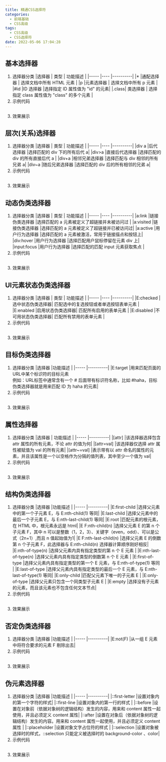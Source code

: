 ```yaml
---
title: 精通CSS选择符
categories:
  - 前端基础
  - CSS高级
tags:
  - CSS高级
  - CSS选择符
date: 2022-05-06 17:04:28
---
```


## 基本选择器
1. 选择器分类
    |选择器 |	类型 |	功能描述 |
    |----- |---- |----------|
    |*	|通配选择器 |	选择文档中所有 HTML 元素 |
    |p 	|元素选择器 |	选择文档中所有 p 元素 |
    |#id 	|ID 选择器 	|选择指定 ID 属性值为 "id" 的元素|
    |.class| 	类选择器 |	选择指定 class 属性值为 "class" 的多个元素 |
2. 示例代码
    ```HTML
    ```
3. 效果展示
## 层次(关系)选择器 
1. 选择器分类
    |选择器 |	类型 |	功能描述 |
    |----- |---- |----------|
    |div a |后代选择器 |选择匹配的 div 下的所有后代 a|
    |div>a |直接后代选择器 |选择匹配的 div 的所有直接后代 a |
    |div+a |相邻兄弟选择器  |选择匹配与 div 相邻的所有兄弟 a|
    |div~a |随后兄弟选择器 |选择匹配的 div 后的所有相邻的兄弟 a|
2. 示例代码
    ```HTML
    ```
3. 效果展示
## 动态伪类选择器
1. 选择器分类
    |选择器 |	类型 |	功能描述 |
    |----- |---- |----------|
    |a:link |链接伪类选择器 |选择匹配的 a 元素被定义了超链接并未被访问过 |
    |a:visited |链接伪类选择器 |选择匹配的 a 元素被定义了超链接并已被访问过|
    |a:active |用户行为选择器 |选择匹配的 a 元素被激活，常用于链接描点和按钮上|
    |div:hover |用户行为选择器 |选择匹配用户鼠标停留在元素 div 上|
    |input:focus |用户行为选择器 |选择匹配的匹配 input 元素获取焦点 |
2. 示例代码
    ```HTML
    ```
3. 效果展示
## UI元素状态伪类选择器
1. 选择器分类
    |选择器 |	类型 |	功能描述 |
    |----- |---- |----------|
    |E:checked |选中状态伪类选择器| 匹配选中的复选按钮或者单选按钮表单元素 |
    |E:enabled |启用状态伪类选择器| 匹配所有启用的表单元素 |
    |E:disabled |不可用状态伪类选择器| 匹配所有禁用的表单元素 |
2. 示例代码
    ```HTML
    ```
3. 效果展示
## 目标伪类选择器
1. 选择器分类
    |选择器 |功能描述 |
    |----- |----------|
    |E:target |用来匹配页面的URL中某个标识符的目标元素 <br/>例如：URL标签中通常含有一个 # 后面带有标识符名称，比如 #haha，目标伪类选择器就是用来匹配 ID 为 haha 的元素|
2. 示例代码
    ```HTML
    ```
3. 效果展示
## 属性选择器
1. 选择器分类
    |选择器 |	功能描述 |
    |----- |----------|
    |[attr] |该选择器选择包含 attr 属性的所有元素，不论 attr 的值为何|
    |[attr=val] |该选择器仅选择 attr 属性被赋值为 val 的所有元素|
    |[attr~=val] |表示带有以 attr 命名的属性的元素，并且该属性是一个以空格作为分隔的值列表，其中至少一个值为 val|
2. 示例代码
    ```HTML
    ```
3. 效果展示
## 结构伪类选择器
1. 选择器分类
    |选择器 |功能描述 |
    |----- |----------|
    |E:first-child |选择父元素中的第一个子元素 E，与 E:nth-child(1) 等同|
    |E:last-child |选择父元素中的最后一个子元素 E，与 E:nth-last-child(1) 等同|
    |E:root |匹配元素的根元素，在 HTML 中，根元素永远是 html|
    |E F:nth-child(n) |选择父元素 E 的第 n 个子元素 F，其中 n 可以是整数（1，2，3）、关键字（even，odd）、可以是公式（2n+1）,而且 n 值起始值为1|
    |E F:nth-last-child(n) |选择父元素 E 的倒数第 n 个子元素 F，此选择器与 E:nth-child(n) 选择器计算顺序刚好相反|
    |E:nth-of-type(n) |选择父元素内具有指定类型的第 n 个 E 元素 |
    |E:nth-last-of-type(n) |选择父元素内具有指定类型的倒数第 n 个 E 元素 |
    |E:first-of-type |选择父元素内具有指定类型的第一个 E 元素，与 E:nth-of-type(1) 等同 |
    |E:last-of-type |选择父元素内具有指定类型的最后一个 E 元素，与 E:nth-last-of-type(1) 等同|
    |E:only-child |匹配父元素下唯一的子元素 E |
    |E:only-of-type |选择父元素只包含一个同类型子元素 E |
    |E:empty |选择没有子元素的元素，而且该元素也不包含任何文本节点|
2. 示例代码
    ```HTML
    ```
3. 效果展示
## 否定伪类选择器
1. 选择器分类
    |选择器 |功能描述 |
    |----- |----------|
    |E:not(F) |从一组 E 元素中将符合要求的元素 F 剔除出去|
2. 示例代码
    ```HTML
    ```
3. 效果展示
## 伪元素选择器
1. 选择器分类
    |选择器 |功能描述 |
    |----- |----------|
    |::first-letter |设置对象内的第一个字符的样式| 
    |::first-line |设置对象内的第一行的样式 |
    |::before |设置在对象前（依据对象树的逻辑结构）发生的内容，用来和 content 属性一起使用，并且必须定义 content 属性| 
    |::after |设置在对象后（依据对象树的逻辑结构）发生的内容。用来和 content 属性一起使用，并且必须定义 content 属性 |
    |::placeholder |设置对象文字占位符的样式 |
    |::selection |设置对象被选择时的样式，::selection 只能定义被选择时的 background-color 、color|
2. 示例代码
    ```HTML
    ```
3. 效果展示